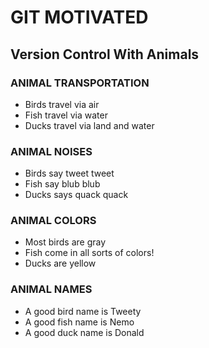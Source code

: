 # GIT MOTIVATED
## Version Control With Animals


### ANIMAL TRANSPORTATION
* Birds travel via air
* Fish travel via water
* Ducks travel via land and water


### ANIMAL NOISES
* Birds say tweet tweet
* Fish say blub blub
* Ducks says quack quack


### ANIMAL COLORS
* Most birds are gray
* Fish come in all sorts of colors!
* Ducks are yellow


### ANIMAL NAMES
* A good bird name is Tweety
* A good fish name is Nemo
* A good duck name is Donald



